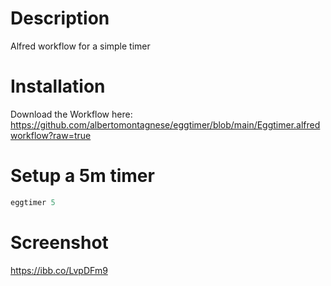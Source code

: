 # Description
Alfred workflow for a simple timer

# Installation
Download the Workflow here: https://github.com/albertomontagnese/eggtimer/blob/main/Eggtimer.alfredworkflow?raw=true

# Setup a 5m timer
```python
eggtimer 5
```

# Screenshot
https://ibb.co/LvpDFm9
